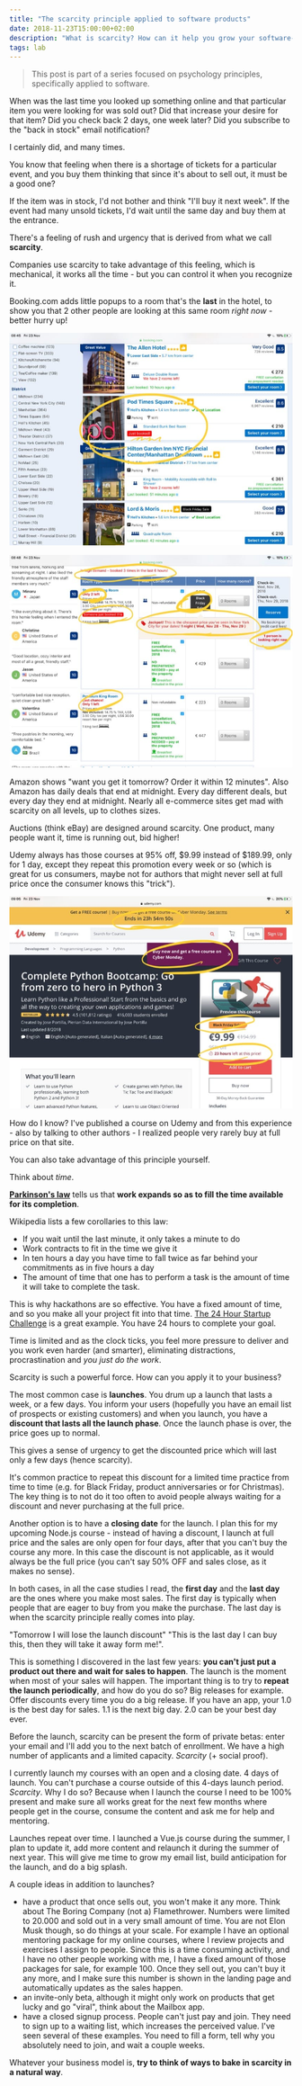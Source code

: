 ```yaml
---
title: "The scarcity principle applied to software products"
date: 2018-11-23T15:00:00+02:00
description: "What is scarcity? How can it help you grow your software-based business?"
tags: lab
---
```


> This post is part of a series focused on psychology principles, specifically applied to software.

When was the last time you looked up something online and that particular item you were looking for was sold out? Did that increase your desire for that item? Did you check back 2 days, one week later? Did you subscribe to the "back in stock" email notification?

I certainly did, and many times.

You know that feeling when there is a shortage of tickets for a particular event, and you buy them thinking that since it's about to sell out, it must be a good one?

If the item was in stock, I'd not bother and think "I'll buy it next week".
If the event had many unsold tickets, I'd wait until the same day and buy them at the entrance.

There's a feeling of rush and urgency that is derived from what we call **scarcity**.

Companies use scarcity to take advantage of this feeling, which is mechanical, it works all the time - but you can control it when you recognize it.

Booking.com adds little popups to a room that's the **last** in the hotel, to show you that 2 other people are looking at this same room *right now* - better hurry up!

![](just-booked.jpg)

![](scarcity-booking.jpg)

Amazon shows "want you get it tomorrow? Order it within 12 minutes". Also Amazon has daily deals that end at midnight. Every day different deals, but every day they end at midnight. Nearly all e-commerce sites get mad with scarcity on all levels, up to clothes sizes.

Auctions (think eBay) are designed around scarcity. One product, many people want it, time is running out, bid higher!

Udemy always has those courses at 95% off, $9.99 instead of $189.99, only for 1 day, except they repeat this promotion every week or so (which is great for us consumers, maybe not for authors that might never sell at full price once the consumer knows this "trick").

![](udemy.jpg)

How do I know? I've published a course on Udemy and from this experience - also by talking to other authors - I realized people very rarely buy at full price on that site.

You can also take advantage of this principle yourself.

Think about *time*.

[**Parkinson's law**](https://en.wikipedia.org/wiki/Parkinson%27s_law) tells us that **work expands so as to fill the time available for its completion**.

Wikipedia lists a few corollaries to this law:

- If you wait until the last minute, it only takes a minute to do
- Work contracts to fit in the time we give it
- In ten hours a day you have time to fall twice as far behind your commitments as in five hours a day
- The amount of time that one has to perform a task is the amount of time it will take to complete the task.

This is why hackathons are so effective. You have a fixed amount of time, and so you make all your project fit into that time. [The 24 Hour Startup Challenge](https://24hrstartup.com/) is a great example. You have 24 hours to complete your goal.

Time is limited and as the clock ticks, you feel more pressure to deliver and you work even harder (and smarter), eliminating distractions, procrastination and *you just do the work*.

Scarcity is such a powerful force. How can you apply it to your business?

The most common case is **launches**. You drum up a launch that lasts a week, or a few days. You inform your users (hopefully you have an email list of prospects or existing customers) and when you launch, you have a **discount that lasts all the launch phase**.  Once the launch phase is over, the price goes up to normal.

This gives a sense of urgency to get the discounted price which will last only a few days (hence scarcity).

It's common practice to repeat this discount for a limited time practice from time to time (e.g. for Black Friday, product anniversaries or for Christmas). The key thing is to not do it too often to avoid people always waiting for a discount and never purchasing at the full price.

Another option is to have a **closing date** for the launch. I plan this for my upcoming Node.js course - instead of having a discount, I launch at full price and the sales are only open for four days, after that you can't buy the course any more. In this case the discount is not applicable, as it would always be the full price (you can't say 50% OFF and sales close, as it makes no sense).

In both cases, in all the case studies I read, the **first day** and the **last day** are the ones where you make most sales. The first day is typically when people that are eager to buy from you make the purchase. The last day is when the scarcity principle really comes into play.

"Tomorrow I will lose the launch discount"
"This is the last day I can buy this, then they will take it away form me!".

This is something I discovered in the last few years: **you can't just put a product out there and wait for sales to happen**. The launch is the moment when most of your sales will happen. The important thing is to try to **repeat the launch periodically**, and how do you do so? Big releases for example. Offer discounts every time you do a big release. If you have an app, your 1.0 is the best day for sales. 1.1 is the next big day. 2.0 can be your best day ever.

Before the launch, scarcity can be present the form of private betas: enter your email and I'll add you to the next batch of enrollment. We have a high number of applicants and a limited capacity. *Scarcity*  (+ social proof).

I currently launch my courses with an open and a closing date. 4 days of launch. You can't purchase a course outside of this 4-days launch period. *Scarcity*. Why I do so? Because when I launch the course I need to be 100% present and make sure all works great for the next few months where people get in the course, consume the content and ask me for help and mentoring.

Launches repeat over time. I launched a Vue.js course during the summer, I plan to update it, add more content and relaunch it during the summer of next year. This will give me time to grow my email list, build anticipation for the launch, and do a big splash.

A couple ideas in addition to launches?

- have a product that once sells out, you won't make it any more. Think about The Boring Company (not a) Flamethrower. Numbers were limited to 20.000 and sold out in a very small amount of time. You are not Elon Musk though, so do things at your scale. For example I have an optional mentoring package for my online courses, where I review projects and exercises I assign to people. Since this is a time consuming activity, and I have no other people working with me, I have a fixed amount of those packages for sale, for example 100. Once they sell out, you can't buy it any more, and I make sure this number is shown in the landing page and automatically updates as the sales happen.
- an invite-only beta, although it might only work on products that get lucky and go "viral", think about the Mailbox app.
- have a closed signup process. People can't just pay and join. They need to sign up to a waiting list, which increases the perceived value. I've seen several of these examples. You need to fill a form, tell why you absolutely need to join, and wait a couple weeks.

Whatever your business model is, **try to think of ways to bake in scarcity in a natural way**.